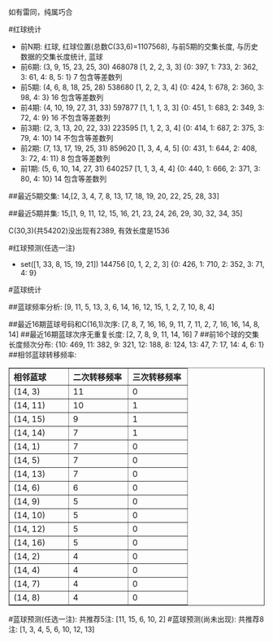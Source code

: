 <!-- 
.. title: 双色球2013129期(2013-11-03)数据分析报告
.. slug: slott-2013129-2013-11-03-report
.. date: 2013-11-04 08:00:00 UTC+08:00
.. tags: Lottery
.. link: 
.. description: 
.. type: text
-->

如有雷同，纯属巧合

<!-- TEASER_END-->

#红球统计

- 前N期: 红球, 红球位置(总数C(33,6)=1107568), 与前5期的交集长度, 与历史数据的交集长度统计, 蓝球
- 前6期: (3, 9, 15, 23, 25, 30) 468078 [1, 2, 2, 3, 3] {0: 397, 1: 733, 2: 362, 3: 61, 4: 8, 5: 1} 7 包含等差数列
- 前5期: (4, 6, 8, 18, 25, 28) 538680 [1, 2, 2, 3, 4] {0: 424, 1: 678, 2: 360, 3: 98, 4: 3} 16 包含等差数列
- 前4期: (4, 10, 19, 27, 31, 33) 597877 [1, 1, 1, 3, 3] {0: 451, 1: 683, 2: 349, 3: 72, 4: 9} 16 不包含等差数列
- 前3期: (2, 3, 13, 20, 22, 33) 223595 [1, 1, 2, 3, 4] {0: 414, 1: 687, 2: 375, 3: 79, 4: 10} 14 不包含等差数列
- 前2期: (7, 13, 17, 19, 25, 31) 859620 [1, 3, 4, 4, 5] {0: 431, 1: 644, 2: 408, 3: 72, 4: 11} 8 包含等差数列
- 前1期: (5, 6, 10, 14, 27, 31) 640257 [1, 1, 3, 4, 4] {0: 440, 1: 666, 2: 371, 3: 80, 4: 10} 14 包含等差数列

##最近5期交集:
14,[2, 3, 4, 7, 8, 13, 17, 18, 19, 20, 22, 25, 28, 33]

##最近5期并集:
15,[1, 9, 11, 12, 15, 16, 21, 23, 24, 26, 29, 30, 32, 34, 35]

C(30,3)(共54202)没出现有2389, 
有效长度是1536

#红球预测(任选一注)

- set([1, 33, 8, 15, 19, 21]) 144756 [0, 1, 2, 2, 3] {0: 426, 1: 710, 2: 352, 3: 71, 4: 9}

#蓝球统计

##蓝球频率分析:
[9, 11, 5, 13, 3, 6, 14, 16, 12, 15, 1, 2, 7, 10, 8, 4]

##最近16期蓝球号码和C(16,1)次序:
[7, 8, 7, 16, 16, 9, 11, 7, 11, 2, 7, 16, 16, 14, 8, 14]
##最近16期蓝球次序无重复长度:
[2, 7, 8, 9, 11, 14, 16] 7
##前16个球的交集长度频次分布:
{10: 469, 11: 382, 9: 321, 12: 188, 8: 124, 13: 47, 7: 17, 14: 4, 6: 1}
##相邻蓝球转移频率:
<table border="1" class="table table-striped dataframe">
  <thead>
    <tr style="text-align: left;">
      <th style="min-width: 100px;">相邻蓝球</th>
      <th style="min-width: 100px;">二次转移频率</th>
      <th style="min-width: 100px;">三次转移频率</th>
    </tr>
  </thead>
  <tbody>
    <tr>
      <td>  (14, 3)</td>
      <td> 11</td>
      <td> 0</td>
    </tr>
    <tr>
      <td> (14, 11)</td>
      <td> 10</td>
      <td> 1</td>
    </tr>
    <tr>
      <td> (14, 15)</td>
      <td>  9</td>
      <td> 1</td>
    </tr>
    <tr>
      <td> (14, 14)</td>
      <td>  7</td>
      <td> 1</td>
    </tr>
    <tr>
      <td>  (14, 1)</td>
      <td>  7</td>
      <td> 0</td>
    </tr>
    <tr>
      <td>  (14, 5)</td>
      <td>  7</td>
      <td> 0</td>
    </tr>
    <tr>
      <td> (14, 13)</td>
      <td>  7</td>
      <td> 0</td>
    </tr>
    <tr>
      <td>  (14, 6)</td>
      <td>  6</td>
      <td> 0</td>
    </tr>
    <tr>
      <td>  (14, 9)</td>
      <td>  5</td>
      <td> 0</td>
    </tr>
    <tr>
      <td> (14, 10)</td>
      <td>  5</td>
      <td> 0</td>
    </tr>
    <tr>
      <td> (14, 12)</td>
      <td>  5</td>
      <td> 0</td>
    </tr>
    <tr>
      <td> (14, 16)</td>
      <td>  5</td>
      <td> 0</td>
    </tr>
    <tr>
      <td>  (14, 2)</td>
      <td>  4</td>
      <td> 0</td>
    </tr>
    <tr>
      <td>  (14, 4)</td>
      <td>  4</td>
      <td> 0</td>
    </tr>
    <tr>
      <td>  (14, 7)</td>
      <td>  4</td>
      <td> 0</td>
    </tr>
    <tr>
      <td>  (14, 8)</td>
      <td>  4</td>
      <td> 0</td>
    </tr>
  </tbody>
</table>
#蓝球预测(任选一注):
共推荐5注: [11, 15, 6, 10, 2]
#蓝球预测(尚未出现):
共推荐8注: [1, 3, 4, 5, 6, 10, 12, 13]

